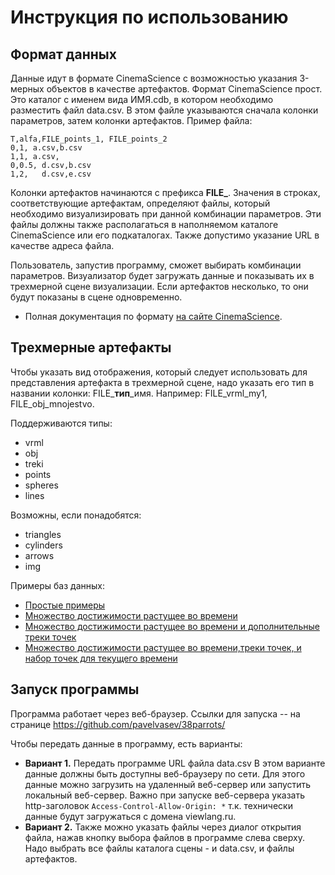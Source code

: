 # Инструкция по использованию

## Формат данных

Данные идут в формате CinemaScience с возможностью указания 3-мерных объектов в качестве артефактов.
Формат CinemaScience прост. Это каталог с именем вида ИМЯ.cdb, в котором необходимо разместить файл data.csv.
В этом файле указываются сначала колонки параметров, затем колонки артефактов. Пример файла:
```
T,alfa,FILE_points_1, FILE_points_2
0,1, a.csv,b.csv
1,1, a.csv,
0,0.5, d.csv,b.csv
1,2,   d.csv,e.csv
```
Колонки артефактов начинаются с префикса **FILE_**. Значения в строках, соответствующие артефактам, 
определяют файлы, который необходимо визуализировать при данной комбинации параметров. Эти файлы
должны также располагаться в наполняемом каталоге CinemaScience или его подкаталогах. Также допустимо
указание URL в качестве адреса файла.

Пользователь, запустив программу, сможет выбирать комбинации параметров. Визуализатор будет загружать
данные и показывать их в трехмерной сцене визуализации. Если артефактов несколько, то они будут показаны
в сцене одновременно.

* Полная документация по формату [на сайте CinemaScience](https://cinemasciencewebsite.readthedocs.io/en/latest/).

## Трехмерные артефакты

Чтобы указать вид отображения, который следует использовать для представления артефакта в трехмерной сцене,
надо указать его тип в названии колонки: FILE_**тип**_имя. Например: FILE_vrml_my1, FILE_obj_mnojestvo.

Поддерживаются типы:

* vrml
* obj
* treki
* points
* spheres
* lines

Возможны, если понадобятся:

* triangles
* cylinders
* arrows
* img

Примеры баз данных:
* [Простые примеры](https://github.com/pavelvasev/38parrots/tree/master/examples)
* [Множество достижимости растущее во времени](http://viewlang.ru/dubins/data/1-mnojestva/data.csv)
* [Множество достижимости растущее во времени и дополнительные треки точек](http://viewlang.ru/dubins/data/2-symm-1pi-4pi-treki/data.csv)
* [Множество достижимости растущее во времени,треки точек, и набор точек для текущего времени](http://viewlang.ru/dubins/data/2-symm-1pi-4pi-treki5/data.csv)


## Запуск программы

Программа работает через веб-браузер. Ссылки для запуска -- на странице https://github.com/pavelvasev/38parrots/

Чтобы передать данные в программу, есть варианты:
* **Вариант 1.** Передать программе URL  файла data.csv
В этом варианте данные должны быть доступны веб-браузеру по сети.
Для этого данные можно загрузить на удаленный веб-сервер или запустить локальный веб-сервер.
Важно при запуске веб-сервера указать http-заголовок `Access-Control-Allow-Origin: *` т.к. технически 
данные будут загружаться с домена viewlang.ru.
* **Вариант 2.** Также можно указать файлы через диалог открытия файла, нажав кнопку выбора файлов в программе слева сверху.
Надо выбрать все файлы каталога сцены - и data.csv, и файлы артефактов.
